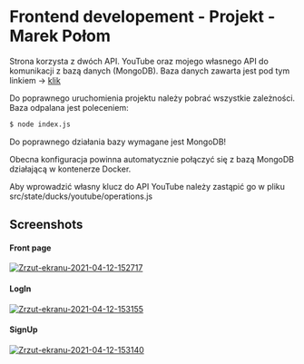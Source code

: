 # Frontend developement - Projekt - Marek Połom

Strona korzysta z dwóch API. YouTube oraz mojego własnego API do komunikacji z bazą danych (MongoDB).
Baza danych zawarta jest pod tym linkiem -> [klik](https://github.com/marekpolom/youtube-search-api)

Do poprawnego uruchomienia projektu należy pobrać wszystkie zależności.
Baza odpalana jest poleceniem:

```bash
$ node index.js
```

Do poprawnego działania bazy wymagane jest MongoDB!

Obecna konfiguracja powinna automatycznie połączyć się z bazą MongoDB działającą w kontenerze Docker.

Aby wprowadzić własny klucz do API YouTube należy zastąpić go w pliku src/state/ducks/youtube/operations.js

## Screenshots

#### Front page
<a href="https://ibb.co/fdvkCt5"><img src="https://i.ibb.co/fdvkCt5/Zrzut-ekranu-2021-04-12-152717.png" alt="Zrzut-ekranu-2021-04-12-152717"></a>

#### LogIn
<a href="https://ibb.co/yk5pRtk"><img src="https://i.ibb.co/7pVQzPp/Zrzut-ekranu-2021-04-12-153155.png" alt="Zrzut-ekranu-2021-04-12-153155"></a>

#### SignUp
<a href="https://ibb.co/Qbpcrt3"><img src="https://i.ibb.co/ng60ztN/Zrzut-ekranu-2021-04-12-153140.png" alt="Zrzut-ekranu-2021-04-12-153140"></a>